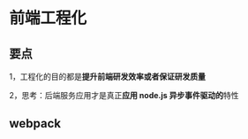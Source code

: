 # 前端工程化

## 要点

1，工程化的目的都是**提升前端研发效率或者保证研发质量**

2，思考：后端服务应用才是真正**应用 node.js 异步事件驱动的**特性

## webpack
